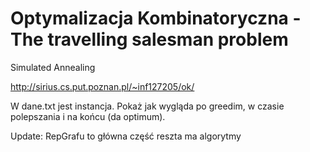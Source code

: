 # Optymalizacja Kombinatoryczna - The travelling salesman problem

Simulated Annealing


http://sirius.cs.put.poznan.pl/~inf127205/ok/

W dane.txt jest instancja. Pokaż jak wygląda po greedim, w czasie polepszania i na końcu (da optimum).

Update: RepGrafu to główna część reszta ma algorytmy
